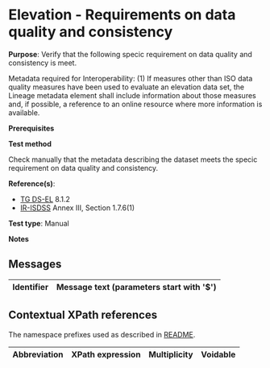 # Elevation - Requirements on data quality and consistency

**Purpose**: Verify that the following specic requirement on data quality and consistency is meet.

Metadata required for Interoperability:
(1) If measures other than ISO data quality measures have been used to evaluate an elevation data set, the Lineage metadata element shall include information about those measures and, if possible, a reference to an online resource where more information is available.

**Prerequisites**

**Test method**

Check manually that the metadata describing the dataset meets the specic requirement on data quality and consistency.

**Reference(s)**: 

* [TG DS-EL](./README.md#ref_TG_DS_EL) 8.1.2
* [IR-ISDSS](./README.md#ref_IR-ISDSS) Annex III, Section 1.7.6(1)

**Test type**: Manual

**Notes** 


## Messages

Identifier  |  Message text (parameters start with '$')
---------------------------------------------------------- | -------------------------------------------------------------------------

## Contextual XPath references

The namespace prefixes used as described in [README](./README.md#namespaces).

Abbreviation                   |  XPath expression                 |Multiplicity       |Voidable
------------------------------ | --------------------------------- | ------------------|----------

